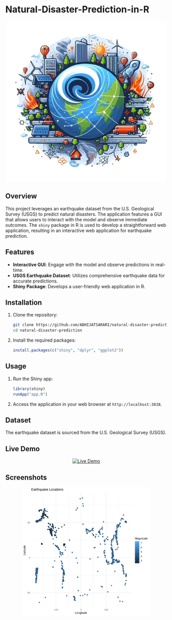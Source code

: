 # Natural-Disaster-Prediction-in-R

<div align="center">
  <img src="https://github.com/ABHIJATSARARI/Natural-Disaster-Prediction-in-R/blob/main/logo.png" alt="Project Logo">
</div>

## Overview
This project leverages an earthquake dataset from the U.S. Geological Survey (USGS) to predict natural disasters. The application features a GUI that allows users to interact with the model and observe immediate outcomes. The `shiny` package in R is used to develop a straightforward web application, resulting in an interactive web application for earthquake prediction.

## Features
- **Interactive GUI**: Engage with the model and observe predictions in real-time.
- **USGS Earthquake Dataset**: Utilizes comprehensive earthquake data for accurate predictions.
- **Shiny Package**: Develops a user-friendly web application in R.

## Installation
1. Clone the repository:
    ```bash
    git clone https://github.com/ABHIJATSARARI/natural-disaster-prediction.git
    cd natural-disaster-prediction
    ```
2. Install the required packages:
    ```R
    install.packages(c("shiny", "dplyr", "ggplot2"))
    ```

## Usage
1. Run the Shiny app:
    ```R
    library(shiny)
    runApp("app.R")
    ```
2. Access the application in your web browser at `http://localhost:3838`.

## Dataset
The earthquake dataset is sourced from the U.S. Geological Survey (USGS).

## Live Demo
<div align="center">
  <a href="https://abhijat-rapiz.shinyapps.io/project/" target="_blank">
    <img src="https://img.shields.io/badge/Live-Demo-brightgreen?style=for-the-badge&logo=appveyor" alt="Live Demo">
  </a>
</div>

## Screenshots
<div align="center">
  <img src="https://github.com/ABHIJATSARARI/Natural-Disaster-Prediction-in-R/blob/main/Preset1.jpg" alt="Screenshot 1" width="400" hight='600'>
  <img src="https://github.com/ABHIJATSARARI/Natural-Disaster-Prediction-in-R/blob/main/Preset2.jpg" alt="Screenshot 2" width="400" hight='600>
</div>

## Contributing
Contributions are welcome! Please fork the repository and submit a pull request.

## License
This project is licensed under the MIT License.
